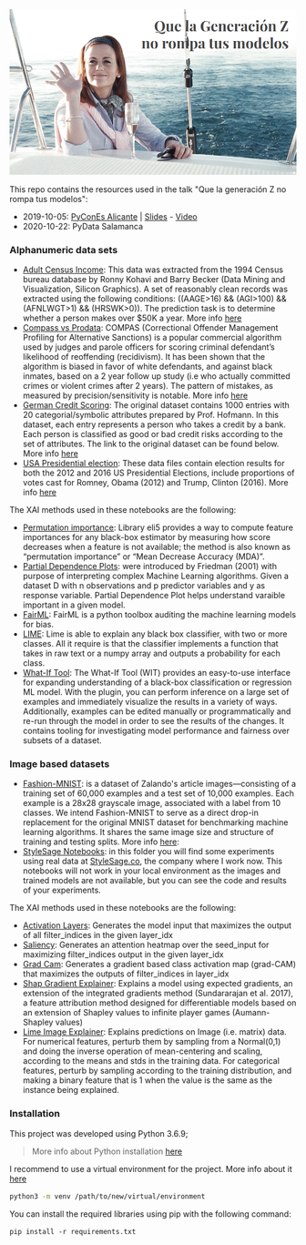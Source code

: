 ![alt text](./images/portada.png "Que la generación Z no rompa tus modelos")

This repo contains the resources used in the talk "Que la generación Z no rompa tus modelos":
- 2019-10-05: [PyConEs Alicante](https://pycones19.sched.com/event/VdMa/que-la-generacion-z-no-rompa-tus-modelos) | [Slides](https://static.sched.com/hosted_files/pycones19/d0/PyCon2019%20-%20Fairness_Bias.pdf) - [Video](https://www.youtube.com/watch?v=Kq2pk99OD90)
- 2020-10-22: PyData Salamanca

### Alphanumeric data sets
* [Adult Census Income](/adult-census-income): This data was extracted from the 1994 Census bureau database by Ronny Kohavi and Barry Becker (Data Mining and Visualization, Silicon Graphics). A set of reasonably clean records was extracted using the following conditions: ((AAGE>16) && (AGI>100) && (AFNLWGT>1) && (HRSWK>0)). The prediction task is to determine whether a person makes over $50K a year. More info [here](https://www.kaggle.com/uciml/adult-census-income)
* [Compass vs Prodata](/compas-propublica): COMPAS (Correctional Offender Management Profiling for Alternative Sanctions) is a popular commercial algorithm used by judges and parole officers for scoring criminal defendant’s likelihood of reoffending (recidivism). It has been shown that the algorithm is biased in favor of white defendants, and against black inmates, based on a 2 year follow up study (i.e who actually committed crimes or violent crimes after 2 years). The pattern of mistakes, as measured by precision/sensitivity is notable. More info [here](https://www.propublica.org/article/machine-bias-risk-assessments-in-criminal-sentencing)
* [German Credit Scoring](/german-credit-scoring): The original dataset contains 1000 entries with 20 categorial/symbolic attributes prepared by Prof. Hofmann. In this dataset, each entry represents a person who takes a credit by a bank. Each person is classified as good or bad credit risks according to the set of attributes. The link to the original dataset can be found below. More info [here](https://www.kaggle.com/uciml/german-credit#german_credit_data.csv)
* [USA Presidential election](/usa_presidential_election_data): These data files contain election results for both the 2012 and 2016 US Presidential Elections, include proportions of votes cast for Romney, Obama (2012) and Trump, Clinton (2016). More info [here](https://www.kaggle.com/joelwilson/2012-2016-presidential-elections/)


The XAI methods used in these notebooks are the following:
* [Permutation importance](https://eli5.readthedocs.io/en/latest/blackbox/permutation_importance.html): Library eli5 provides a way to compute feature importances for any black-box estimator by measuring how score decreases when a feature is not available; the method is also known as “permutation importance” or “Mean Decrease Accuracy (MDA)”.
* [Partial Dependence Plots](https://www.kaggle.com/dansbecker/partial-dependence-plots): were introduced by Friedman (2001) with purpose of interpreting complex Machine Learning algorithms. Given a dataset D with n observations and p predictor variables and y as response variable. Partial Dependence Plot helps understand varaible important in a given model.
* [FairML](https://github.com/adebayoj/fairml): FairML is a python toolbox auditing the machine learning models for bias.
* [LIME](https://github.com/marcotcr/lime): Lime is able to explain any black box classifier, with two or more classes. All it require is that the classifier implements a function that takes in raw text or a numpy array and outputs a probability for each class. 
* [What-If Tool](https://pair-code.github.io/what-if-tool/): The What-If Tool (WIT) provides an easy-to-use interface for expanding understanding of a black-box classification or regression ML model. With the plugin, you can perform inference on a large set of examples and immediately visualize the results in a variety of ways. Additionally, examples can be edited manually or programmatically and re-run through the model in order to see the results of the changes. It contains tooling for investigating model performance and fairness over subsets of a dataset.


### Image based datasets

* [Fashion-MNIST](/fashion_mnist): is a dataset of Zalando's article images—consisting of a training set of 60,000 examples and a test set of 10,000 examples. Each example is a 28x28 grayscale image, associated with a label from 10 classes. We intend Fashion-MNIST to serve as a direct drop-in replacement for the original MNIST dataset for benchmarking machine learning algorithms. It shares the same image size and structure of training and testing splits. More info [here](https://github.com/zalandoresearch/fashion-mnist): 
* [StyleSage Notebooks](/stylesage-notebooks): in this folder you will find some experiments using real data at [StyleSage.co](http://stylesage.co), the company where I work now. This notebooks will not work in your local environment as the images and trained models are not available, but you can see the code and results of your experiments. 


The XAI methods used in these notebooks are the following:
- [Activation Layers](https://raghakot.github.io/keras-vis/vis.visualization/#visualize_activation): Generates the model input that maximizes the output of all filter_indices in the given layer_idx
- [Saliency](https://raghakot.github.io/keras-vis/vis.visualization/#visualize_saliency): Generates an attention heatmap over the seed_input for maximizing filter_indices output in the given layer_idx
- [Grad Cam](https://raghakot.github.io/keras-vis/vis.visualization/#visualize_cam): Generates a gradient based class activation map (grad-CAM) that maximizes the outputs of filter_indices in layer_idx
- [Shap Gradient Explainer](https://shap.readthedocs.io/en/latest/#shap.GradientExplainer): Explains a model using expected gradients, an extension of the integrated gradients method (Sundararajan et al. 2017), a feature attribution method designed for differentiable models based on an extension of Shapley values to infinite player games (Aumann-Shapley values)
- [Lime Image Explainer](https://lime-ml.readthedocs.io/en/latest/lime.html#lime.lime_image.LimeImageExplainer): Explains predictions on Image (i.e. matrix) data. For numerical features, perturb them by sampling from a Normal(0,1) and doing the inverse operation of mean-centering and scaling, according to the means and stds in the training data. For categorical features, perturb by sampling according to the training distribution, and making a binary feature that is 1 when the value is the same as the instance being explained.

### Installation

This project was developed using Python 3.6.9;
> More info about Python installation [here](https://www.python.org/downloads/release/python-374/)

I recommend to use a virtual environment for the project. More info about it [here](https://docs.python.org/3/library/venv.html)
```bash
python3 -m venv /path/to/new/virtual/environment
```
You can install the required libraries using pip with the following command:
```
pip install -r requirements.txt
```
